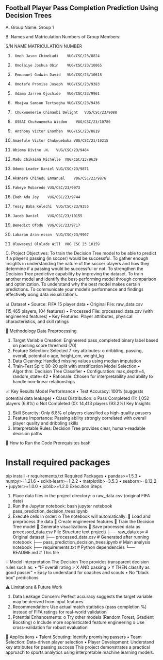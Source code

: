 ## Football Player Pass Completion Prediction Using Decision Trees
A.	Group Name: Group 1

B.	Names and Matriculation Numbers of Group Members:

S/N	NAME	MATRICULATION NUMBER

1.		Umeh Jason Chimdiadi	VUG/CSC/23/8824
2.		Omolaiye Joshua Obin 	VUG/CSC/23/10065
3.		Emmanuel Godwin David	VUG/CSC/23/10618
4.		Omotefe Promise Joseph	VUG/CSC/23/9383
5.		Adama Jarren Ojochide	VUG/CSC/23/9961
6.		Mbajwa Samson Tertsegha	VUG/CSC/23/9436
7.		Chukwuemerie Chimaobi Delight	VUG/CSC/23/9088
8.		OSSAI Chukwuemeka Wisdom	VUG/CSC/23/10780
9.		Anthony Victor Enomhen	VUG/CSC/23/8819
10.		Amaefule Victor Chukwuebuka	VUG/CSC/23/10215
11.		Obioma Divine .N.	VUG/CSC/23/9484
12.		Madu Chikaima Michelle	VUG/CSC/23/9639
13.		Odomo Leader Daniel	VUG/CSC/23/9871
14.		Akanero Chinedu Emmanuel	VUG/CSC/23/9876
15.		Fakeye Mobarede	VUG/CSC/23/9973
16.		Ekeh Ada Joy	VUG/CSC/23/9744
17.		Tessy Baba Kelechi	VUG/CSC/23/9355
18.		Jacob Daniel	VUG/CSC/23/10155
19.		Benedict Ofodu	VUG/CSC/23/9717
20.		Labaran Aran-esson	VUG/CSC/23/9907
21.		Oluwaseyi Ololade Will	VUG CSC 23 10159

C.	Project Objectives:
 	To train the Decision Tree model to be able to predict if a player’s passing (in soccer) would be successful.
 	To gather enough insights in understanding the nature of the soccer players and how they determine if a passing would be successful or not.
 	To strengthen the Decision Tree predictive capability by improving the dataset.
 	To train another model and identify the best-performing model through comparison and optimization.
 	To understand why the best model makes certain predictions.
 	To communicate your model’s performance and findings effectively using data visualizations.
  
📊 Dataset
•	Source: FIFA 15 player data
•	Original File: raw_data.csv (15,465 players, 104 features)
•	Processed File: processed_data.csv (with engineered features)
•	Key Features: Player attributes, physical characteristics, and skill ratings

🔧 Methodology
Data Preprocessing
1.	Target Variable Creation: Engineered pass_completed binary label based on passing score threshold (70)
2.	Feature Selection: Selected 7 key attributes:
o	dribbling, passing, overall, potential
o	age, height_cm, weight_kg
3.	Data Cleaning: Handled missing values using median imputation
4.	Train-Test Split: 80-20 split with stratification
Model Selection
•	Algorithm: Decision Tree Classifier
•	Configuration: max_depth=4, random_state=42
•	Rationale: Chosen for interpretability and ability to handle non-linear relationships

📈 Key Results
Model Performance
•	Test Accuracy: 100% (suggests potential data leakage)
•	Class Distribution:
o	Pass Completed (1): 1,052 players (6.8%)
o	Not Completed (0): 14,413 players (93.2%)
Key Insights
1.	Skill Scarcity: Only 6.8% of players classified as high-quality passers
2.	Feature Importance: Passing ability strongly correlated with overall player quality and dribbling skills
3.	Interpretable Rules: Decision Tree provides clear, human-readable decision paths

🚀 How to Run the Code
Prerequisites
bash
# Install required packages
pip install -r requirements.txt
Required Packages
•	pandas>=1.5.3
•	numpy>=1.21.6
•	scikit-learn>=1.2.2
•	matplotlib>=3.5.3
•	seaborn>=0.12.2
•	jupyter>=1.0.0
•	joblib>=1.2.0
Execution Steps
1.	Place data files in the project directory:
o	raw_data.csv (original FIFA data)
2.	Run the Jupyter notebook:
bash
jupyter notebook pass_prediction_decision_trees.ipynb
3.	Execute cells in order:
o	The notebook will automatically:
	Load and preprocess the data
	Create engineered features
	Train the Decision Tree model
	Generate visualizations
	Save processed data as processed_data.csv
File Structure
text
project/
├── raw_data.csv                 # Original dataset
├── processed_data.csv           # Generated after running notebook
├── pass_prediction_decision_trees.ipynb  # Main analysis notebook
├── requirements.txt             # Python dependencies
└── README.md                    # This file

💡 Model Interpretation
The Decision Tree provides transparent decision rules such as:
•	"IF overall rating > X AND passing > Y THEN classify as good passer"
•	Easy to understand for coaches and scouts
•	No "black box" predictions

⚠️ Limitations & Future Work
1.	Data Leakage Concern: Perfect accuracy suggests the target variable may be derived from input features
2.	Recommendation: Use actual match statistics (pass completion %) instead of FIFA ratings for real-world validation
3.	Potential Enhancements:
o	Try other models (Random Forest, Gradient Boosting)
o	Include more sophisticated feature engineering
o	Use cross-validation for robust evaluation

👥 Applications
•	Talent Scouting: Identify promising passers
•	Team Selection: Data-driven player selection
•	Player Development: Understand key attributes for passing success
This project demonstrates a practical approach to sports analytics using interpretable machine learning models.





